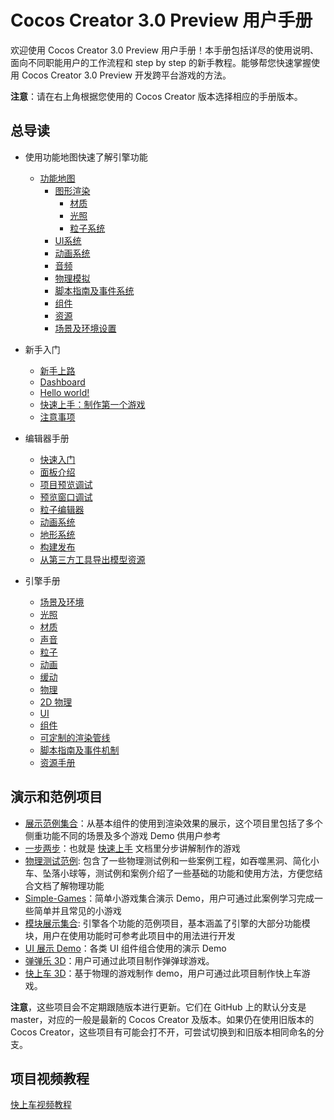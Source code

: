 # Cocos Creator 3.0 Preview 用户手册

欢迎使用 Cocos Creator 3.0 Preview 用户手册！本手册包括详尽的使用说明、面向不同职能用户的工作流程和 step by step 的新手教程。能够帮您快速掌握使用 Cocos Creator 3.0 Preview 开发跨平台游戏的方法。

**注意**：请在右上角根据您使用的 Cocos Creator 版本选择相应的手册版本。

## 总导读

- 使用功能地图快速了解引擎功能
  - [功能地图](module-map/index.md)
    - [图形渲染](module-map/graphics.md)
      - [材质](material-system/overview.md)
      - [光照](module-map/light.md)
      - [粒子系统](particle-system/overview.md)
    - [UI系统](ui-system/components/engine/index.md)
    - [动画系统](engine/animation/index.md)
    - [音频](audio-system/overview.md)
    - [物理模拟](physics/physics.md)
    - [脚本指南及事件系统](scripting/index.md)
    - [组件](editor/components/index.md)
    - [资源](asset/index.md)
    - [场景及环境设置](concepts/scene/index.md)

- 新手入门
  - [新手上路](getting-started/index.md)
  - [Dashboard](getting-started/dashboard/index.md)
  - [Hello world!](getting-started/helloworld/index.md)
  - [快速上手：制作第一个游戏](getting-started/first-game/index.md)
  - [注意事项](getting-started/attention/index.md)
- 编辑器手册
  - [快速入门](getting-started/index.md)
  - [面板介绍](editor/index.md)
  - [项目预览调试](editor/preview/index.md)
  - [预览窗口调试](editor/gameview/index.md)
  - [粒子编辑器](particle-system/editor/index.md)
  - [动画系统](editor/animation/index.md)
  - [地形系统](editor/terrain/index.md)
  - [构建发布](editor/publish/index.md)
  - [从第三方工具导出模型资源](asset/dcc-export-mesh.md)
- 引擎手册
  - [场景及环境](concepts/scene/index.md)
  - [光照](concepts/scene/light.md)
  - [材质](material-system/overview.md)
  - [声音](audio-system/overview.md)
  - [粒子](particle-system/overview.md)
  - [动画](engine/animation/index.md)
  - [缓动](tween/index.md)
  - [物理](physics/physics.md)
  - [2D 物理](physics-2d/physics-2d.md)
  - [UI](ui-system/components/engine/index.md)
  - [组件](editor/components/index.md)
  - [可定制的渲染管线](render-pipeline/overview.md)
  - [脚本指南及事件机制](scripting/index.md)
  - [资源手册](asset/index.md)

## 演示和范例项目

- [展示范例集合](https://github.com/cocos-creator/example-3d)：从基本组件的使用到渲染效果的展示，这个项目里包括了多个侧重功能不同的场景及多个游戏 Demo 供用户参考
- [一步两步](https://github.com/cocos-creator/tutorial-mind-your-step-3d)：也就是 [快速上手](getting-started/first-game/index.md) 文档里分步讲解制作的游戏
- [物理测试范例](https://github.com/cocos-creator/example-3d/tree/master/physics-3d): 包含了一些物理测试例和一些案例工程，如吞噬黑洞、简化小车、坠落小球等，测试例和案例介绍了一些基础的功能和使用方法，方便您结合文档了解物理功能
- [Simple-Games](https://github.com/cocos-creator/example-3d/tree/master/simple-games)：简单小游戏集合演示 Demo，用户可通过此案例学习完成一些简单并且常见的小游戏
- [模块展示集合](https://github.com/cocos-creator/test-cases-3d): 引擎各个功能的范例项目，基本涵盖了引擎的大部分功能模块，用户在使用功能时可参考此项目中的用法进行开发
- [UI 展示 Demo](https://github.com/cocos-creator/demo-ui/)：各类 UI 组件组合使用的演示 Demo
- [弹弹乐 3D](https://github.com/cocos-creator/demo-ball)：用户可通过此项目制作弹弹球游戏。
- [快上车 3D](https://github.com/cocos-creator/tutorial-taxi-game)：基于物理的游戏制作 demo，用户可通过此项目制作快上车游戏。

**注意**，这些项目会不定期跟随版本进行更新。它们在 GitHub 上的默认分支是 master，对应的一般是最新的 Cocos Creator 及版本。如果仍在使用旧版本的 Cocos Creator，这些项目有可能会打不开，可尝试切换到和旧版本相同命名的分支。

## 项目视频教程

[快上车视频教程](https://space.bilibili.com/491120849/channel/detail?cid=116585)
